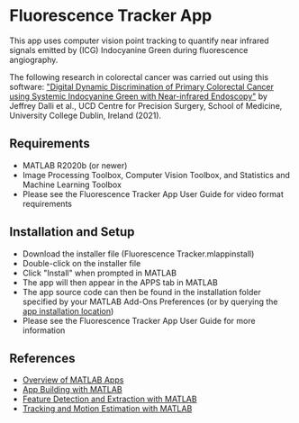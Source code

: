 # Fluorescence Tracker App
This app uses computer vision point tracking to quantify near infrared signals emitted by (ICG) Indocyanine Green during fluorescence angiography.

The following research in colorectal cancer was carried out using this software: ["Digital Dynamic Discrimination of Primary Colorectal Cancer using Systemic Indocyanine Green with Near-infrared Endoscopy"](https://www.researchsquare.com/article/rs-148596/v1) by Jeffrey Dalli et al., UCD Centre for Precision Surgery, School of Medicine, University College Dublin, Ireland (2021).

## Requirements
* MATLAB R2020b (or newer)
* Image Processing Toolbox, Computer Vision Toolbox, and Statistics and Machine Learning Toolbox
* Please see the Fluorescence Tracker App User Guide for video format requirements

## Installation and Setup
* Download the installer file (Fluorescence Tracker.mlappinstall)
* Double-click on the installer file
* Click "Install" when prompted in MATLAB
* The app will then appear in the APPS tab in MATLAB
* The app source code can then be found in the installation folder specified by your MATLAB Add-Ons Preferences (or by querying the [app installation location](https://www.mathworks.com/help/matlab/ref/matlab.apputil.getinstalledappinfo.html))
* Please see the Fluorescence Tracker App User Guide for more information

## References
* [Overview of MATLAB Apps](https://www.mathworks.com/help/matlab/creating_guis/apps-overview.html)
* [App Building with MATLAB](https://www.mathworks.com/help/matlab/gui-development.html)
* [Feature Detection and Extraction with MATLAB](https://www.mathworks.com/help/vision/feature-detection-and-extraction.html)
* [Tracking and Motion Estimation with MATLAB](https://www.mathworks.com/help/vision/tracking-and-motion-estimation.html)